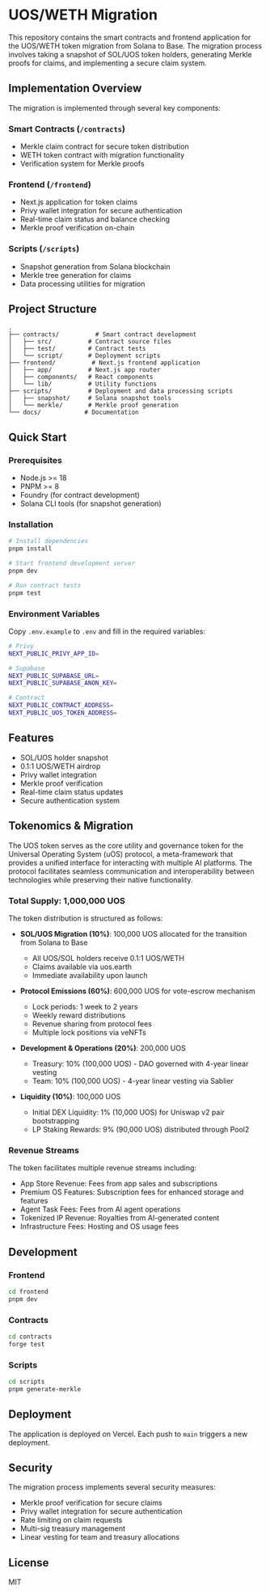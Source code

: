 # UOS/WETH Migration

This repository contains the smart contracts and frontend application for the UOS/WETH token migration from Solana to Base. The migration process involves taking a snapshot of SOL/UOS token holders, generating Merkle proofs for claims, and implementing a secure claim system.

## Implementation Overview

The migration is implemented through several key components:

### Smart Contracts (`/contracts`)
- Merkle claim contract for secure token distribution
- WETH token contract with migration functionality
- Verification system for Merkle proofs

### Frontend (`/frontend`)
- Next.js application for token claims
- Privy wallet integration for secure authentication
- Real-time claim status and balance checking
- Merkle proof verification on-chain

### Scripts (`/scripts`)
- Snapshot generation from Solana blockchain
- Merkle tree generation for claims
- Data processing utilities for migration

## Project Structure

```
.
├── contracts/          # Smart contract development
│   ├── src/          # Contract source files
│   ├── test/         # Contract tests
│   └── script/       # Deployment scripts
├── frontend/          # Next.js frontend application
│   ├── app/          # Next.js app router
│   ├── components/   # React components
│   └── lib/          # Utility functions
├── scripts/          # Deployment and data processing scripts
│   ├── snapshot/     # Solana snapshot tools
│   └── merkle/       # Merkle proof generation
└── docs/            # Documentation
```

## Quick Start

### Prerequisites
- Node.js >= 18
- PNPM >= 8
- Foundry (for contract development)
- Solana CLI tools (for snapshot generation)

### Installation
```bash
# Install dependencies
pnpm install

# Start frontend development server
pnpm dev

# Run contract tests
pnpm test
```

### Environment Variables
Copy `.env.example` to `.env` and fill in the required variables:
```bash
# Privy
NEXT_PUBLIC_PRIVY_APP_ID=

# Supabase
NEXT_PUBLIC_SUPABASE_URL=
NEXT_PUBLIC_SUPABASE_ANON_KEY=

# Contract
NEXT_PUBLIC_CONTRACT_ADDRESS=
NEXT_PUBLIC_UOS_TOKEN_ADDRESS=
```

## Features

- SOL/UOS holder snapshot
- 0.1:1 UOS/WETH airdrop
- Privy wallet integration
- Merkle proof verification
- Real-time claim status updates
- Secure authentication system

## Tokenomics & Migration

The UOS token serves as the core utility and governance token for the Universal Operating System (uOS) protocol, a meta-framework that provides a unified interface for interacting with multiple AI platforms. The protocol facilitates seamless communication and interoperability between technologies while preserving their native functionality.

### Total Supply: 1,000,000 UOS

The token distribution is structured as follows:

- **SOL/UOS Migration (10%)**: 100,000 UOS allocated for the transition from Solana to Base
  - All UOS/SOL holders receive 0.1:1 UOS/WETH
  - Claims available via uos.earth
  - Immediate availability upon launch

- **Protocol Emissions (60%)**: 600,000 UOS for vote-escrow mechanism
  - Lock periods: 1 week to 2 years
  - Weekly reward distributions
  - Revenue sharing from protocol fees
  - Multiple lock positions via veNFTs

- **Development & Operations (20%)**: 200,000 UOS
  - Treasury: 10% (100,000 UOS) - DAO governed with 4-year linear vesting
  - Team: 10% (100,000 UOS) - 4-year linear vesting via Sablier

- **Liquidity (10%)**: 100,000 UOS
  - Initial DEX Liquidity: 1% (10,000 UOS) for Uniswap v2 pair bootstrapping
  - LP Staking Rewards: 9% (90,000 UOS) distributed through Pool2

### Revenue Streams
The token facilitates multiple revenue streams including:
- App Store Revenue: Fees from app sales and subscriptions
- Premium OS Features: Subscription fees for enhanced storage and features
- Agent Task Fees: Fees from AI agent operations
- Tokenized IP Revenue: Royalties from AI-generated content
- Infrastructure Fees: Hosting and OS usage fees

## Development

### Frontend
```bash
cd frontend
pnpm dev
```

### Contracts
```bash
cd contracts
forge test
```

### Scripts
```bash
cd scripts
pnpm generate-merkle
```

## Deployment

The application is deployed on Vercel. Each push to `main` triggers a new deployment.

## Security

The migration process implements several security measures:
- Merkle proof verification for secure claims
- Privy wallet integration for secure authentication
- Rate limiting on claim requests
- Multi-sig treasury management
- Linear vesting for team and treasury allocations

## License

MIT 